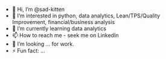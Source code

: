 - 👋 Hi, I’m @sad-kitten
- 👀 I’m interested in python, data analytics, Lean/TPS/Quality Improvement, financial/business analysis
- 🌱 I’m currently learning data analytics
- 📫 How to reach me - seek me on LinkedIn
- 💞️ I’m looking ... for work. 
- ⚡ Fun fact: ...

<!---
sad-kitten/sad-kitten is a ✨ special ✨ repository because its `README.md` (this file) appears on your GitHub profile.
You can click the Preview link to take a look at your changes.
--->
